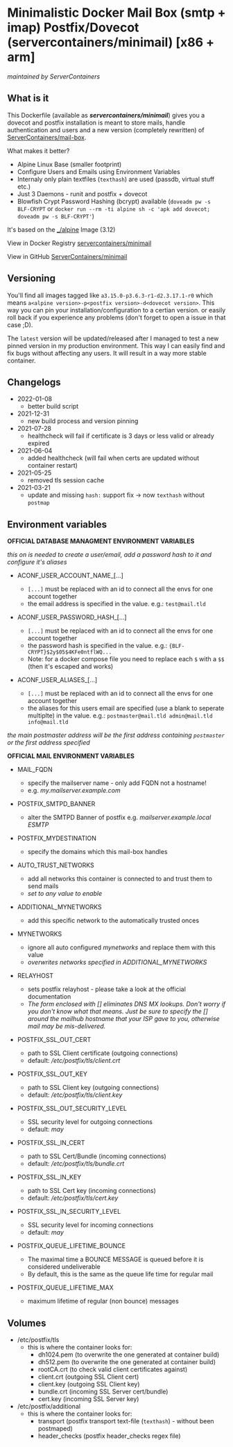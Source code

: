 # Minimalistic Docker Mail Box (smtp + imap) Postfix/Dovecot (servercontainers/minimail) [x86 + arm]
_maintained by ServerContainers_

## What is it

This Dockerfile (available as ___servercontainers/minimail___) gives you a dovecot and postfix installation is meant to store mails, handle authentication and users and a new version (completely rewritten) of [ServerContainers/mail-box](https://github.com/ServerContainers/mail-box).

What makes it better?

- Alpine Linux Base (smaller footprint)
- Configure Users and Emails using Environment Variables
- Internaly only plain textfiles (`texthash`) are used (passdb, virtual stuff etc.)
- Just 3 Daemons - runit and postfix + dovecot
- Blowfish Crypt Password Hashing (bcrypt) available (`doveadm pw -s BLF-CRYPT` or `docker run --rm -ti alpine sh -c 'apk add dovecot; doveadm pw -s BLF-CRYPT'`)

It's based on the [_/alpine](https://registry.hub.docker.com/_/alpine/) Image (3.12)

View in Docker Registry [servercontainers/minimail](https://registry.hub.docker.com/u/servercontainers/minimail/)

View in GitHub [ServerContainers/minimail](https://github.com/ServerContainers/minimail)

## Versioning

You'll find all images tagged like `a3.15.0-p3.6.3-r1-d2.3.17.1-r0` which means `a<alpine version>-p<postfix version>-d<dovecot version>`.
This way you can pin your installation/configuration to a certian version. or easily roll back if you experience any problems
(don't forget to open a issue in that case ;D).

The `latest` version will be updated/released after I managed to test a new pinned version in my production environment.
This way I can easily find and fix bugs without affecting any users. It will result in a way more stable container.


## Changelogs

* 2022-01-08
    * better build script
* 2021-12-31
    * new build process and version pinning
* 2021-07-28
    * healthcheck will fail if certificate is 3 days or less valid or already expired
* 2021-06-04
    * added healthcheck (will fail when certs are updated without container restart)
* 2021-05-25
    * removed tls session cache
* 2021-03-21
    * update and missing `hash:` support fix -> now `texthash` without `postmap`

## Environment variables

__OFFICIAL DATABASE MANAGMENT ENVIRONMENT VARIABLES__

_this on is needed to create a user/email, add a password hash to it and configure it's aliases_

- ACONF_USER_ACCOUNT_NAME_[...]
    - `[...]` must be replaced with an id to connect all the envs for one account together
    - the email address is specified in the value. e.g.: `test@mail.tld`

- ACONF_USER_PASSWORD_HASH_[...]
    - `[...]` must be replaced with an id to connect all the envs for one account together
    - the password hash is specified in the value. e.g.: `{BLF-CRYPT}$2y$05$4KFe0ntflWQ...`
    - Note: for a docker compose file you need to replace each `$` with a `$$` (then it's escaped and works)

- ACONF_USER_ALIASES_[...]
    - `[...]` must be replaced with an id to connect all the envs for one account together
    - the aliases for this users email are specified (use a blank to seperate multiplte) in the value. e.g.: `postmaster@mail.tld admin@mail.tld info@mail.tld`

_the main postmaster address will be the first address containing `postmaster` or the first address specified_ 

__OFFICIAL MAIL ENVIRONMENT VARIABLES__

- MAIL_FQDN
    - specify the mailserver name - only add FQDN not a hostname!
    - e.g. _my.mailserver.example.com_

- POSTFIX_SMTPD_BANNER
    - alter the SMTPD Banner of postfix e.g. _mailserver.example.local ESMTP_

- POSTFIX_MYDESTINATION
    - specify the domains which this mail-box handles

- AUTO_TRUST_NETWORKS
    - add all networks this container is connected to and trust them to send mails
    - _set to any value to enable_
- ADDITIONAL_MYNETWORKS
    - add this specific network to the automatically trusted onces
- MYNETWORKS
    - ignore all auto configured _mynetworks_ and replace them with this value
    - _overwrites networks specified in ADDITIONAL_MYNETWORKS_

- RELAYHOST
    - sets postfix relayhost - please take a look at the official documentation
    - _The form enclosed with [] eliminates DNS MX lookups. Don't worry if you don't know what that means. Just be sure to specify the [] around the mailhub hostname that your ISP gave to you, otherwise mail may be mis-delivered._

- POSTFIX_SSL_OUT_CERT
    - path to SSL Client certificate (outgoing connections)
    - default: _/etc/postfix/tls/client.crt_
- POSTFIX_SSL_OUT_KEY
    - path to SSL Client key (outgoing connections)
    - default: _/etc/postfix/tls/client.key_
- POSTFIX_SSL_OUT_SECURITY_LEVEL
    - SSL security level for outgoing connections
    - default: _may_

- POSTFIX_SSL_IN_CERT
    - path to SSL Cert/Bundle (incoming connections)
    - default: _/etc/postfix/tls/bundle.crt_
- POSTFIX_SSL_IN_KEY
    - path to SSL Cert key (incoming connections)
    - default: _/etc/postfix/tls/cert.key_
- POSTFIX_SSL_IN_SECURITY_LEVEL
    - SSL security level for incoming connections
    - default: _may_

- POSTFIX_QUEUE_LIFETIME_BOUNCE
    - The  maximal  time  a  BOUNCE MESSAGE is queued before it is considered undeliverable
    - By default, this is the same as the queue life time for regular mail
- POSTFIX_QUEUE_LIFETIME_MAX
    - maximum lifetime of regular (non bounce) messages

## Volumes

- /etc/postfix/tls
    - this is where the container looks for:
        - dh1024.pem (to overwrite the one generated at container build)
        - dh512.pem (to overwrite the one generated at container build)
        - rootCA.crt (to check valid client certificates against)
        - client.crt (outgoing SSL Client cert)
        - client.key (outgoing SSL Client key)
        - bundle.crt (incoming SSL Server cert/bundle)
        - cert.key (incoming SSL Server key)
- /etc/postfix/additional
    - this is where the container looks for:
        - transport (postfix transport text-file (`texthash`) - without been postmaped)
        - header_checks (postfix header_checks regex file)
